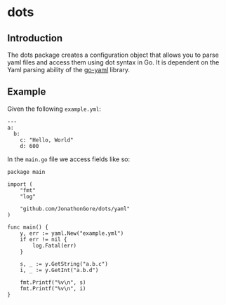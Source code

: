 # dots

## Introduction
The dots package creates a configuration object that allows you to parse yaml files and access them using dot syntax in Go. 
It is dependent on the Yaml parsing ability of the [go-yaml](https://github.com/go-yaml/yaml) library.

## Example
Given the following `example.yml`:


    ---
    a:
      b:
        c: "Hello, World"
        d: 600



In the `main.go` file we access fields like so:

    package main

    import (
        "fmt"
        "log"

        "github.com/JonathonGore/dots/yaml"
    )

    func main() {
        y, err := yaml.New("example.yml")
        if err != nil {
            log.Fatal(err)
        }

        s, _ := y.GetString("a.b.c")
        i, _ := y.GetInt("a.b.d")

        fmt.Printf("%v\n", s)
        fmt.Printf("%v\n", i)
    }
